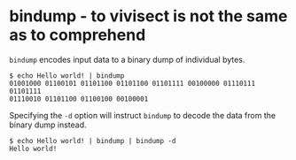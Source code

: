 bindump - to vivisect is not the same as to comprehend
======================================================
`bindump` encodes input data to a binary dump of individual bytes.

```
$ echo Hello world! | bindump
01001000 01100101 01101100 01101100 01101111 00100000 01110111 01101111
01110010 01101100 01100100 00100001
```

Specifying the `-d` option will instruct `bindump` to decode the data from the
binary dump instead.

```
$ echo Hello world! | bindump | bindump -d
Hello world!
```
